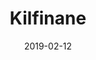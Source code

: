 ---
title: Kilfinane
titleID: kilfinane-obrien.md
key: G
rhythm: jig
date: 2019-02-12
location: Other
tags: obrien
regtuneoftheweek:
slowtuneoftheweek:
mp3_file:
mp3_source:
mp3_licence:
mp3_url:
alt_mp3_url:
source: Wellington
abc_source: Wellington Tunebook Collection
abc_url: /tunebooks/other/obrien.pdf
abc: |
    X:10
    T:Kilfinane
    T:Set:Kilfinane/Paddy In London/Tongs By the Fire
    C:Trad, arr. Paddy O'Brien
    R:jig
    I:speed 300
    M:6/8
    K:G
    A1/2G1/2|FDE ~F2d|cAA BAG|FDE FdB|cAF GAG|
    FDE ~F2d|cAB cde|fef ded|cAF G2:|
    e|fdd fed|cAB cde|fdd fed|cAF ~G2g|
    fdd fed|cAB cde|faf ded|cAF G2:|
    A1/2B1/2|cAA fed|cAG ~A2B|cAA fed|cAF GAB|
    cAA fed|cAB cde|(4fgaf ded|cAF G2:|
    

---